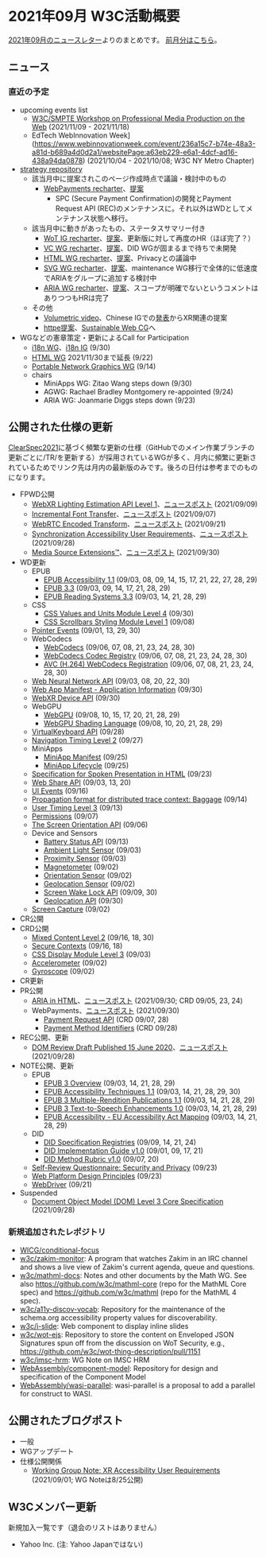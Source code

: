 # 2021年09月 W3C活動概要

[2021年09月のニュースレター](https://lists.w3.org/Archives/Public/w3c-announce/2021JulSep/subject.html)よりのまとめです。
[前月分はこちら](202108.md)。

## ニュース


### 直近の予定

* upcoming events list
  * [W3C/SMPTE Workshop on Professional Media Production on the Web](https://www.w3.org/2021/03/media-production-workshop/) (2021/11/09 - 2021/11/18)
  * EdTech WebInnovation Week](https://www.webinnovationweek.com/event/236a15c7-b74e-48a3-a81d-b689a4d0d2a1/websitePage:a63eb229-e6a1-4dcf-ad16-438a94da0878) (2021/10/04 - 2021/10/08; W3C NY Metro Chapter)
* [strategy repository](https://github.com/w3c/strategy/issues)
  * 該当月中に提案されこのページ作成時点で議論・検討中のもの
    * [WebPayments recharter](https://github.com/w3c/strategy/issues/287)、[提案](https://www.w3.org/Payments/WG/charter-2021.html)
      * SPC (Secure Payment Confirmation)の開発とPayment Request API (REC)のメンテナンスに。それ以外はWDとしてメンテナンス状態へ移行。
  * 該当月中に動きがあったもの、ステータスサマリー付き
    * [WoT IG recharter](https://github.com/w3c/strategy/issues/274)、[提案](https://w3c.github.io/wot/charters/wot-ig-2021-proposed.html)、更新版に対して再度のHR（ほぼ完了？）
    * [VC WG recharter](https://github.com/w3c/strategy/issues/279)、[提案](https://w3c.github.io/vc-wg-charter/)、DID WGが固まるまで待ちで未開発
    * [HTML WG recharter](https://github.com/w3c/strategy/issues/284)、[提案](https://w3c.github.io/charter-drafts/html-2021.html)、Privacyとの議論中
    * [SVG WG recharter](https://github.com/w3c/strategy/issues/272)、[提案](https://w3c.github.io/charter-drafts/2021/svg.html)、maintenance WG移行で全体的に低速度でARIAをグループに追加する検討中
    * [ARIA WG recharter](https://github.com/w3c/strategy/issues/282)、[提案](https://raw.githack.com/w3c/aria/charter-2021/charter.html)、スコープが明確でないというコメントはありつつもHRは完了
  * その他
    * [Volumetric video](https://github.com/w3c/strategy/issues/286)、Chinese IGでの[発表](https://www.w3.org/2021/07/chinese-ig-xr/slides/WebXR-zhijing-shao.pdf)からXR関連の提案
    * [httpe提案](https://github.com/w3c/strategy/issues/276)、[Sustainable Web CG](https://www.w3.org/community/sustyweb/)へ
* WGなどの憲章策定・更新によるCall for Participation
  * [i18n WG](https://www.w3.org/International/groups/wg/charter.html)、[i18n IG](https://www.w3.org/International/groups/ig/charter.html) (9/30)
  * [HTML WG](https://www.w3.org/2020/12/html-wg-charter.html) 2021/11/30まで延長 (9/22)
  * [Portable Network Graphics WG](https://www.w3.org/Graphics/PNG/png-2021.html) (9/14)
  * chairs
    * MiniApps WG: Zitao Wang steps down (9/30)
    * AGWG: Rachael Bradley Montgomery re-appointed (9/24)
    * ARIA WG: Joanmarie Diggs steps down (9/23)

## 公開された仕様の更新

[ClearSpec2021](https://github.com/w3c/tr-pages/blob/main/clearspec2021.md)に基づく頻繁な更新の仕様（GitHubでのメイン作業ブランチの更新ごとに/TR/を更新する）が採用されているWGが多く、月内に頻繁に更新されているためでリンク先は月内の最新版のみです。後ろの日付は参考までのものになります。


* FPWD公開
  * [WebXR Lighting Estimation API Level 1](https://www.w3.org/TR/2021/WD-webxr-lighting-estimation-1-20210909/)、[ニュースポスト](https://www.w3.org/blog/news/archives/9256) (2021/09/09)
  * [Incremental Font Transfer](https://www.w3.org/TR/2021/WD-IFT-20210907/)、[ニュースポスト](https://www.w3.org/blog/news/archives/9254) (2021/09/07)
  * [WebRTC Encoded Transform](https://www.w3.org/TR/2021/WD-webrtc-encoded-transform-20210921/)、[ニュースポスト](https://www.w3.org/blog/news/archives/9258) (2021/09/21)
  * [Synchronization Accessibility User Requirements](https://www.w3.org/TR/2021/WD-saur-20210928/)、[ニュースポスト](https://www.w3.org/blog/news/archives/9260) (2021/09/28)
  * [Media Source Extensions™](https://www.w3.org/TR/2021/WD-media-source-2-20210930/)、[ニュースポスト](https://www.w3.org/blog/news/archives/9265) (2021/09/30)
* WD更新
  * EPUB
    * [EPUB Accessibility 1.1](https://www.w3.org/TR/2021/WD-epub-a11y-11-20210929/) (09/03, 08, 09, 14, 15, 17, 21, 22, 27, 28, 29)
    * [EPUB 3.3](https://www.w3.org/TR/2021/WD-epub-33-20210929/) (09/03, 09, 14, 17, 21, 28, 29)
    * [EPUB Reading Systems 3.3](https://www.w3.org/TR/2021/WD-epub-rs-33-20210929/) (09/03, 14, 21, 28, 29)
  * CSS
    * [CSS Values and Units Module Level 4](https://www.w3.org/TR/2021/WD-css-values-4-20210930/) (09/30)
    * [CSS Scrollbars Styling Module Level 1](https://www.w3.org/TR/2021/WD-css-scrollbars-1-20210908/) (09/08)
  * [Pointer Events](https://www.w3.org/TR/2021/WD-pointerevents3-20210930/) (09/01, 13, 29, 30)
  * WebCodecs
    * [WebCodecs](https://www.w3.org/TR/2021/WD-webcodecs-20210930/) (09/06, 07, 08, 21, 23, 24, 28, 30)
    * [WebCodecs Codec Registry](https://www.w3.org/TR/2021/WD-webcodecs-codec-registry-20210930/) (09/06, 07, 08, 21, 23, 24, 28, 30)
    * [AVC (H.264) WebCodecs Registration](https://www.w3.org/TR/2021/WD-webcodecs-avc-codec-registration-20210930/) (09/06, 07, 08, 21, 23, 24, 28, 30)
  * [Web Neural Network API](https://www.w3.org/TR/2021/WD-webnn-20210930/) (09/03, 08, 20, 22, 30)
  * [Web App Manifest - Application Information](https://www.w3.org/TR/2021/NOTE-manifest-app-info-20210930/) (09/30)
  * [WebXR Device API](https://www.w3.org/TR/2021/WD-webxr-20210930/) (09/30)
  * WebGPU
    * [WebGPU](https://www.w3.org/TR/2021/WD-webgpu-20210929/) (09/08, 10, 15, 17, 20, 21, 28, 29)
    * [WebGPU Shading Language](https://www.w3.org/TR/2021/WD-WGSL-20210929/) (09/08, 10, 20, 21, 28, 29)
  * [VirtualKeyboard API](https://www.w3.org/TR/2021/WD-virtual-keyboard-20210928/) (09/28)
  * [Navigation Timing Level 2](https://www.w3.org/TR/2021/WD-navigation-timing-2-20210927/) (09/27)
  * MiniApps
    * [MiniApp Manifest](https://www.w3.org/TR/2021/WD-miniapp-manifest-20210925/) (09/25)
    * [MiniApp Lifecycle](https://www.w3.org/TR/2021/WD-miniapp-lifecycle-20210925/) (09/25)
  * [Specification for Spoken Presentation in HTML](https://www.w3.org/TR/2021/WD-spoken-html-20210923/) (09/23)
  * [Web Share API](https://www.w3.org/TR/2021/WD-web-share-20210920/) (09/03, 13, 20)
  * [UI Events](https://www.w3.org/TR/2021/WD-uievents-20210916/) (09/16)
  * [Propagation format for distributed trace context: Baggage](https://www.w3.org/TR/2021/WD-baggage-20210914/) (09/14)
  * [User Timing Level 3](https://www.w3.org/TR/2021/WD-user-timing-3-20210913/) (09/13)
  * [Permissions](https://www.w3.org/TR/2021/WD-permissions-20210907/) (09/07)
  * [The Screen Orientation API](https://www.w3.org/TR/2021/WD-screen-orientation-20210906/) (09/06)
  * Device and Sensors
    * [Battery Status API](https://www.w3.org/TR/2021/WD-battery-status-20210913/) (09/13)
    * [Ambient Light Sensor](https://www.w3.org/TR/2021/WD-ambient-light-20210903/) (09/03)
    * [Proximity Sensor](https://www.w3.org/TR/2021/WD-proximity-20210903/) (09/03)
    * [Magnetometer](https://www.w3.org/TR/2021/WD-magnetometer-20210902/) (09/02)
    * [Orientation Sensor](https://www.w3.org/TR/2021/WD-orientation-sensor-20210902/) (09/02)
    * [Geolocation Sensor](https://www.w3.org/TR/2021/WD-geolocation-sensor-20210902/) (09/02)
    * [Screen Wake Lock API](https://www.w3.org/TR/2021/WD-screen-wake-lock-20210930/) (09/09, 30)
    * [Geolocation API](https://www.w3.org/TR/2021/WD-geolocation-20210930/) (09/30)
  * [Screen Capture](https://www.w3.org/TR/2021/WD-screen-capture-20210902/) (09/02)
* CR公開
* CRD公開
  * [Mixed Content Level 2](https://www.w3.org/TR/2021/CRD-mixed-content-20210930/) (09/16, 18, 30)
  * [Secure Contexts](https://www.w3.org/TR/2021/CRD-secure-contexts-20210918/) (09/16, 18)
  * [CSS Display Module Level 3](https://www.w3.org/TR/2021/CRD-css-display-3-20210903/) (09/03)
  * [Accelerometer](https://www.w3.org/TR/2021/CRD-accelerometer-20210902/) (09/02)
  * [Gyroscope](https://www.w3.org/TR/2021/CRD-gyroscope-20210902/) (09/02)
* CR更新
* PR公開
  * [ARIA in HTML](https://www.w3.org/TR/2021/PR-html-aria-20210930/)、[ニュースポスト](https://www.w3.org/blog/news/archives/9272) (2021/09/30; CRD 09/05, 23, 24)
  * WebPayments、[ニュースポスト](https://www.w3.org/blog/news/archives/9269) (2021/09/30)
    * [Payment Request API](https://www.w3.org/TR/2021/PR-payment-request-20210930/) (CRD 09/07, 28)
    * [Payment Method Identifiers](https://www.w3.org/TR/2021/PR-payment-method-id-20210930/) (CRD 09/28)
* REC公開、更新
  * [DOM Review Draft Published 15 June 2020](https://www.w3.org/TR/2021/REC-DOM-20210928/)、[ニュースポスト](https://www.w3.org/blog/news/archives/9262) (2021/09/28)
* NOTE公開、更新
  * EPUB
    * [EPUB 3 Overview](https://www.w3.org/TR/2021/NOTE-epub-overview-33-20210929/) (09/03, 14, 21, 28, 29)
    * [EPUB Accessibility Techniques 1.1](https://www.w3.org/TR/2021/NOTE-epub-a11y-tech-11-20210930/) (09/03, 14, 21, 28, 29, 30)
    * [EPUB 3 Multiple-Rendition Publications 1.1](https://www.w3.org/TR/2021/NOTE-epub-multi-rend-11-20210929/) (09/03, 14, 21, 28, 29)
    * [EPUB 3 Text-to-Speech Enhancements 1.0](https://www.w3.org/TR/2021/NOTE-epub-tts-10-20210929/) (09/03, 14, 21, 28, 29)
    * [EPUB Accessibility - EU Accessibility Act Mapping](https://www.w3.org/TR/2021/NOTE-epub-a11y-eaa-mapping-20210929/) (09/03, 14, 21, 28, 29)
  * DID
    * [DID Specification Registries](https://www.w3.org/TR/2021/NOTE-did-spec-registries-20210924/) (09/09, 14, 21, 24)
    * [DID Implementation Guide v1.0](https://www.w3.org/TR/2021/NOTE-did-imp-guide-20210921/) (09/01, 09, 17, 21)
    * [DID Method Rubric v1.0](https://www.w3.org/TR/2021/NOTE-did-rubric-20210920/) (09/07, 20)
  * [Self-Review Questionnaire: Security and Privacy](https://www.w3.org/TR/2021/NOTE-security-privacy-questionnaire-20210923/) (09/23)
  * [Web Platform Design Principles](https://www.w3.org/TR/2021/NOTE-design-principles-20210923/) (09/23)
  * [WebDriver](https://www.w3.org/TR/2021/WD-webdriver2-20210921/) (09/21)
* Suspended
  * [Document Object Model (DOM) Level 3 Core Specification](https://www.w3.org/TR/2021/SPSD-DOM-Level-3-Core-20210928/) (2021/09/28)

### 新規追加されたレポジトリ

* [WICG/conditional-focus](https://github.com/WICG/conditional-focus)
* [w3c/zakim-monitor](https://github.com/w3c/zakim-monitor): A program that watches Zakim in an IRC channel and shows a live view of Zakim's current agenda, queue and questions.
* [w3c/mathml-docs](https://github.com/w3c/mathml-docs): Notes and other documents by the Math WG. See also https://github.com/w3c/mathml-core (repo for the MathML Core spec) and https://github.com/w3c/mathml (repo for the MathML 4 spec).
* [w3c/a11y-discov-vocab](https://github.com/w3c/a11y-discov-vocab): Repository for the maintenance of the schema.org accessibility property values for discoverability.
* [w3c/i-slide](https://github.com/w3c/i-slide): Web component to display inline slides
* [w3c/wot-ejs](https://github.com/w3c/wot-ejs): Repository to store the content on Enveloped JSON Signatures spun off from the discussion on WoT Security, e.g., https://github.com/w3c/wot-thing-description/pull/1151
* [w3c/imsc-hrm](https://github.com/w3c/imsc-hrm): WG Note on IMSC HRM
* [WebAssembly/component-model](https://github.com/WebAssembly/component-model): Repository for design and specification of the Component Model
* [WebAssembly/wasi-parallel](https://github.com/WebAssembly/wasi-parallel):  wasi-parallel is a proposal to add a parallel for construct to WASI. 

## 公開されたブログポスト

* 一般
* WGアップデート
* 仕様公開関係
  * [Working Group Note: XR Accessibility User Requirements](https://www.w3.org/blog/news/archives/9250) (2021/09/01; WG Noteは8/25公開)

## W3Cメンバー更新

新規加入一覧です（退会のリストはありません）

* Yahoo Inc.  (注: Yahoo Japanではない)
